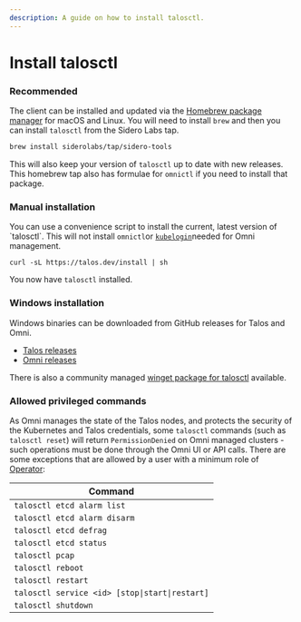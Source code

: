 ```yaml
---
description: A guide on how to install talosctl.
---
```


# Install talosctl

### Recommended

The client can be installed and updated via the [Homebrew package manager](https://brew.sh/) for macOS and Linux. You will need to install `brew` and then you can install `talosctl` from the Sidero Labs tap.

```bash
brew install siderolabs/tap/sidero-tools
```

This will also keep your version of `talosctl` up to date with new releases. This homebrew tap also has formulae for `omnictl` if you need to install that package.

### Manual installation

You can use a convenience script to install the current, latest version of \`talosctl\`. This will not install `omnictl`or [`kubelogin`](https://github.com/int128/kubelogin)needed for Omni management.

```
curl -sL https://talos.dev/install | sh
```

You now have `talosctl` installed.



### Windows installation

Windows binaries can be downloaded from GitHub releases for Talos and Omni.

* [Talos releases](https://github.com/siderolabs/talos/releases)
* [Omni releases](https://github.com/siderolabs/omni/releases)

There is also a community managed [winget package for talosctl](https://winget.run/pkg/Sidero/talosctl) available.



### Allowed privileged commands

As Omni manages the state of the Talos nodes, and protects the security of the Kubernetes and Talos credentials, some `talosctl` commands (such as `talosctl reset`) will return `PermissionDenied` on Omni managed clusters - such operations must be done through the Omni UI or API calls. There are some exceptions that are allowed by a user with a minimum role of [Operator](https://omni.siderolabs.com/reference/acls#role):

| Command                                        |
| ---------------------------------------------- |
| `talosctl etcd alarm list`                     |
| `talosctl etcd alarm disarm`                   |
| `talosctl etcd defrag`                         |
| `talosctl etcd status`                         |
| `talosctl pcap`                                |
| `talosctl reboot`                              |
| `talosctl restart`                             |
| `talosctl service <id> [stop\|start\|restart]` |
| `talosctl shutdown`                            |

